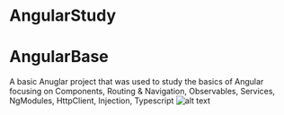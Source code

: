 # AngularStudy

# AngularBase
A basic Anuglar project that was used to study the basics of Angular focusing on 
Components,
Routing & Navigation,
Observables,
Services,
NgModules,
HttpClient,
Injection,
Typescript
![alt text](https://github.com/JaraKucera/AngularStudy/blob/master/Images/TodoList.png "TodoListApp")
